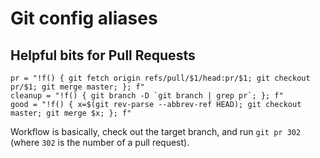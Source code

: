 # Git config aliases

## Helpful bits for Pull Requests

    pr = "!f() { git fetch origin refs/pull/$1/head:pr/$1; git checkout pr/$1; git merge master; }; f"
    cleanup = "!f() { git branch -D `git branch | grep pr`; }; f"
    good = "!f() { x=$(git rev-parse --abbrev-ref HEAD); git checkout master; git merge $x; }; f"

Workflow is basically, check out the target branch, and run `git pr 302` (where
`302` is the number of a pull request).
